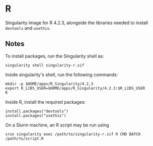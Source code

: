 # R
Singularity image for R 4.2.3, alongside the libraries needed to install `devtools` and `usethis`.

## Notes
To install packages, run the Singularity shell as:
```
singularity shell singularity-r.sif
```
Inside singularity's shell, run the following commands:

```
mkdir -p $HOME/apps/R_Singularity/4.2.3
export R_LIBS_USER=$HOME/apps/R_Singularity/4.2.3:$R_LIBS_USER
R
```

Inside R, install the required packages:

```
install.packages("devtools")
install.packages("usethis")
```

On a Slurm machine, an R script may be run using
```
srun singularity exec /path/to/singularity-r.sif R CMD BATCH /path/to/script.R
```
